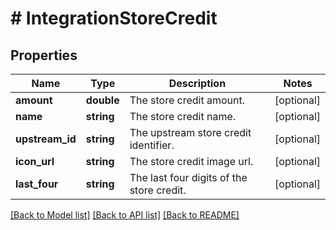 # # IntegrationStoreCredit

## Properties

Name | Type | Description | Notes
------------ | ------------- | ------------- | -------------
**amount** | **double** | The store credit amount. | [optional] 
**name** | **string** | The store credit name. | [optional] 
**upstream_id** | **string** | The upstream store credit identifier. | [optional] 
**icon_url** | **string** | The store credit image url. | [optional] 
**last_four** | **string** | The last four digits of the store credit. | [optional] 

[[Back to Model list]](../../README.md#documentation-for-models) [[Back to API list]](../../README.md#documentation-for-api-endpoints) [[Back to README]](../../README.md)


